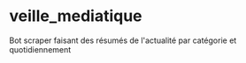 # veille_mediatique
 Bot scraper faisant des résumés de l'actualité par catégorie et quotidiennement
